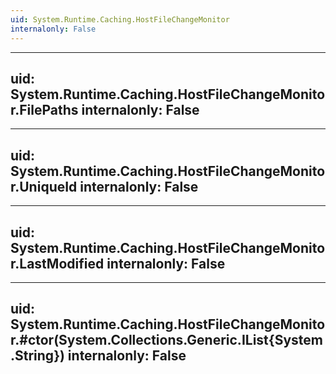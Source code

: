 ```yaml
---
uid: System.Runtime.Caching.HostFileChangeMonitor
internalonly: False
---
```


---
uid: System.Runtime.Caching.HostFileChangeMonitor.FilePaths
internalonly: False
---

---
uid: System.Runtime.Caching.HostFileChangeMonitor.UniqueId
internalonly: False
---

---
uid: System.Runtime.Caching.HostFileChangeMonitor.LastModified
internalonly: False
---

---
uid: System.Runtime.Caching.HostFileChangeMonitor.#ctor(System.Collections.Generic.IList{System.String})
internalonly: False
---
